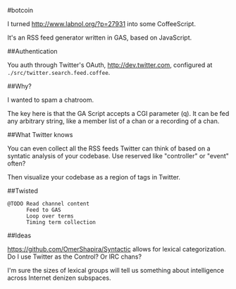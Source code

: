 #botcoin

I turned http://www.labnol.org/?p=27931 into some CoffeeScript.

It's an RSS feed generator written in GAS, based on JavaScript.

##Authentication

You auth through Twitter's OAuth, http://dev.twitter.com, configured
at ``./src/twitter.search.feed.coffee``.

##Why?

I wanted to spam a chatroom.

The key here is that the GA Script accepts a CGI parameter (q). It can be fed
any arbitrary string, like a member list of a chan or a recording of a chan.

##What Twitter knows

You can even collect all the RSS feeds Twitter can think of based on a syntatic
analysis of your codebase. Use reserved like "controller" or "event" often?

Then visualize your codebase as a region of tags in Twitter.

##Twisted

    @TODO Read channel content
          Feed to GAS
          Loop over terms
          Timing term collection

##Ideas

https://github.com/OmerShapira/Syntactic allows for lexical categorization. Do
I use Twitter as the Control? Or IRC chans?

I'm sure the sizes of lexical groups will tell us something about intelligence
across Internet denizen subspaces.
